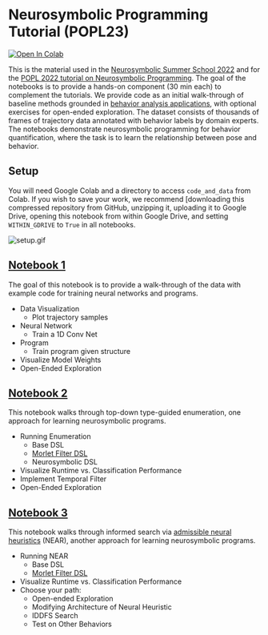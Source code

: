 # Neurosymbolic Programming Tutorial (POPL23)

[![Open In Colab](https://colab.research.google.com/assets/colab-badge.svg)](https://colab.research.google.com/github/neurosymbolic-learning/Neurosymbolic_Tutorial/blob/popl23)

This is the material used in the [Neurosymbolic Summer School 2022](http://www.neurosymbolic.org/summerschool.html) and for the [POPL 2022 tutorial on Neurosymbolic Programming](https://sites.google.com/view/nsptutorial). The goal of the notebooks is to provide a hands-on component (30 min each) to complement the tutorials. We provide code as an initial walk-through of baseline methods grounded in [behavior analysis applications](https://arxiv.org/pdf/2104.02710.pdf), with optional exercises for open-ended exploration. The dataset consists of thousands of frames of trajectory data annotated with behavior labels by domain experts. The notebooks demonstrate neurosymbolic programming for behavior quantification, where the task is to learn the relationship between pose and behavior. 

## Setup

You will need Google Colab and a directory to access `code_and_data` from Colab. If you wish to save your work, we recommend [downloading this compressed repository from GitHub, unzipping it, uploading it to Google Drive, opening this notebook from within Google Drive, and setting `WITHIN_GDRIVE` to `True` in all notebooks.

![setup.gif](https://github.com/neurosymbolic-learning/Neurosymbolic_Tutorial/blob/popl23/imgs/setup.gif?raw=true)

## [Notebook 1](neurosymbolic_notebook1.ipynb)

The goal of this notebook is to provide a walk-through of the data with example code for training neural networks and programs. 

* Data Visualization
     *  Plot trajectory samples
* Neural Network
     * Train a 1D Conv Net
* Program 
     * Train program given structure
* Visualize Model Weights
* Open-Ended Exploration

## [Notebook 2](neurosymbolic_notebook2.ipynb)

This notebook walks through top-down type-guided enumeration, one approach for learning neurosymbolic programs.

* Running Enumeration
     *  Base DSL
     *  [Morlet Filter DSL](https://arxiv.org/pdf/2106.06114.pdf)
     *  Neurosymbolic DSL     
* Visualize Runtime vs. Classification Performance
* Implement Temporal Filter 
* Open-Ended Exploration

## [Notebook 3](neurosymbolic_notebook3.ipynb)

This notebook walks through informed search via [admissible neural heuristics](https://arxiv.org/pdf/2007.12101.pdf) (NEAR), another approach for learning neurosymbolic programs.

* Running NEAR
     *  Base DSL
     *  [Morlet Filter DSL](https://arxiv.org/pdf/2106.06114.pdf)
* Visualize Runtime vs. Classification Performance
* Choose your path:
     *  Open-ended Exploration
     *  Modifying Architecture of Neural Heuristic 
     *  IDDFS Search
     *  Test on Other Behaviors
